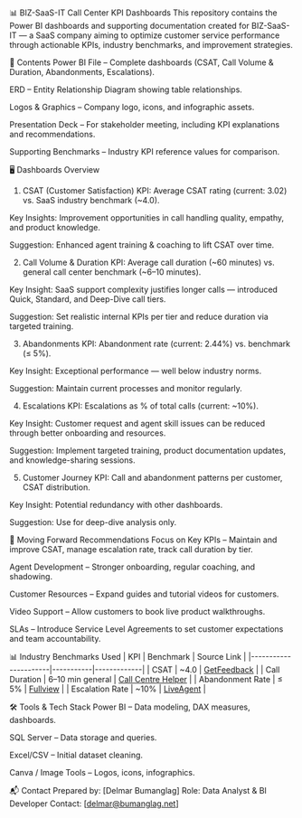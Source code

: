 📊 BIZ-SaaS-IT Call Center KPI Dashboards
This repository contains the Power BI dashboards and supporting documentation created for BIZ-SaaS-IT — a SaaS company aiming to optimize customer service performance through actionable KPIs, industry benchmarks, and improvement strategies.

📁 Contents
Power BI File – Complete dashboards (CSAT, Call Volume & Duration, Abandonments, Escalations).

ERD – Entity Relationship Diagram showing table relationships.

Logos & Graphics – Company logo, icons, and infographic assets.

Presentation Deck – For stakeholder meeting, including KPI explanations and recommendations.

Supporting Benchmarks – Industry KPI reference values for comparison.

🖥 Dashboards Overview
1. CSAT (Customer Satisfaction)
KPI: Average CSAT rating (current: 3.02) vs. SaaS industry benchmark (~4.0).

Key Insights: Improvement opportunities in call handling quality, empathy, and product knowledge.

Suggestion: Enhanced agent training & coaching to lift CSAT over time.

2. Call Volume & Duration
KPI: Average call duration (~60 minutes) vs. general call center benchmark (~6–10 minutes).

Key Insight: SaaS support complexity justifies longer calls — introduced Quick, Standard, and Deep-Dive call tiers.

Suggestion: Set realistic internal KPIs per tier and reduce duration via targeted training.

3. Abandonments
KPI: Abandonment rate (current: 2.44%) vs. benchmark (≤ 5%).

Key Insight: Exceptional performance — well below industry norms.

Suggestion: Maintain current processes and monitor regularly.

4. Escalations
KPI: Escalations as % of total calls (current: ~10%).

Key Insight: Customer request and agent skill issues can be reduced through better onboarding and resources.

Suggestion: Implement targeted training, product documentation updates, and knowledge-sharing sessions.

5. Customer Journey
KPI: Call and abandonment patterns per customer, CSAT distribution.

Key Insight: Potential redundancy with other dashboards.

Suggestion: Use for deep-dive analysis only.

📌 Moving Forward Recommendations
Focus on Key KPIs – Maintain and improve CSAT, manage escalation rate, track call duration by tier.

Agent Development – Stronger onboarding, regular coaching, and shadowing.

Customer Resources – Expand guides and tutorial videos for customers.

Video Support – Allow customers to book live product walkthroughs.

SLAs – Introduce Service Level Agreements to set customer expectations and team accountability.

📊 Industry Benchmarks Used
| KPI                   | Benchmark | Source Link |
|----------------------|-----------|-------------|
| CSAT                 | ~4.0      | [GetFeedback](https://www.getfeedback.com/resources/csat-benchmarks) |
| Call Duration        | 6–10 min general | [Call Centre Helper](https://www.callcentrehelper.com/average-call-handling-time-645.htm) |
| Abandonment Rate     | ≤ 5%      | [Fullview](https://www.fullview.io/blog/call-abandonment-rate) |
| Escalation Rate      | ~10%      | [LiveAgent](https://www.ladesk.com) |


🛠 Tools & Tech Stack
Power BI – Data modeling, DAX measures, dashboards.

SQL Server – Data storage and queries.

Excel/CSV – Initial dataset cleaning.

Canva / Image Tools – Logos, icons, infographics.

📬 Contact
Prepared by: [Delmar Bumanglag]
Role: Data Analyst & BI Developer
Contact: [delmar@bumanglag.net]